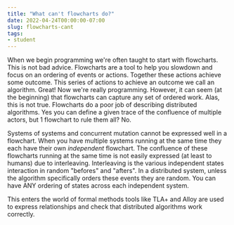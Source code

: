 ```yaml
---
title: "What can't flowcharts do?" 
date: 2022-04-24T00:00:00-07:00
slug: flowcharts-cant
tags:
- student
---
```


When we begin programming we're often taught to start with flowcharts. This is not bad advice. Flowcharts are a tool to help you slowdown and focus on an ordering of events or actions. Together these actions achieve some outcome. This series of actions to achieve an outcome we call an algorithm. Great! Now we're really programming. However, it can seem (at the beginning) that flowcharts can capture any set of ordered work. Alas, this is not true. Flowcharts do a poor job of describing distributed algorithms. Yes you can define a given trace of the confluence of multiple actors, but 1 flowchart to rule them all? No. 

Systems of systems and concurrent mutation cannot be expressed well in a flowchart. When you have multiple systems running at the same time they each have their own _independent_ flowchart. The confluence of these flowcharts running at the same time is not easily expressed (at least to humans) due to interleaving. Interleaving is the various independent states interaction in random "befores" and "afters". In a distributed system, unless the algorithm specifically orders these events they are random. You can have ANY ordering of states across each independent system.

This enters the world of formal methods tools like TLA+ and Alloy are used to express relationships and check that distributed algorithms work correctly.

